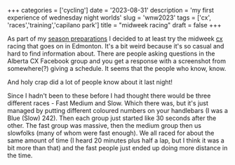 +++
categories = ['cycling']
date = '2023-08-31'
description = 'my first experience of wednesday night worlds'
slug = 'wnw2023'
tags = ['cx', 'races','training','capilano park']
title = "midweek racing"
draft = false
+++

As part of my [season preparations](../230829-prepping-a-season/) I decided to at least try the midweek [cx](../cx/) racing that goes on in Edmonton. It's a bit weird because it's so casual and hard to find information about. There are people asking questions in the Alberta CX Facebook group and you get a response with a screenshot from somewhere(?) giving a schedule. It seems that the people who know, know.

And holy crap did a lot of people know about it last night!

Since I hadn't been to these before I had thought there would be three different races - Fast Medium and Slow. Which there was, but it's just managed by putting different coloured numbers on your handlebars (I was a Blue (Slow) 242). Then each group just started like 30 seconds after the other. The fast group was massive, then the medium group then us slowfolks (many of whom were fast enough). We all raced for about the same amount of time (I heard 20 minutes plus half a lap, but I think it was a bit more than that) and the fast people just ended up doing more distance in the time.
